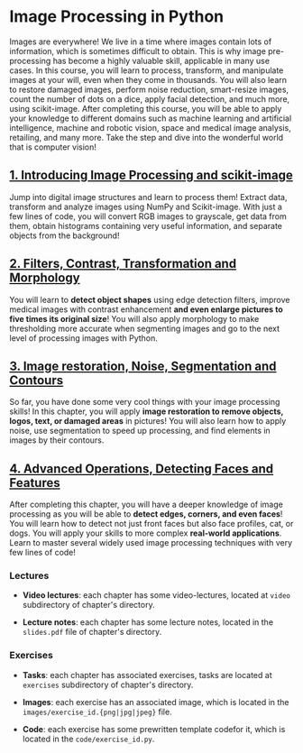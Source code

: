# Image Processing in Python

Images are everywhere! We live in a time where images contain lots of information, which is sometimes difficult to obtain. This is why image pre-processing has become a highly valuable skill, applicable in many use cases. In this course, you will learn to process, transform, and manipulate images at your will, even when they come in thousands. You will also learn to restore damaged images, perform noise reduction, smart-resize images, count the number of dots on a dice, apply facial detection, and much more, using scikit-image. After completing this course, you will be able to apply your knowledge to different domains such as machine learning and artificial intelligence, machine and robotic vision, space and medical image analysis, retailing, and many more. Take the step and dive into the wonderful world that is computer vision!

## [1. Introducing Image Processing and scikit-image](1/README.md)

Jump into digital image structures and learn to process them! Extract data, transform and analyze images using NumPy and Scikit-image. With just a few lines of code, you will convert RGB images to grayscale, get data from them, obtain histograms containing very useful information, and separate objects from the background!

## [2. Filters, Contrast, Transformation and Morphology](2/README.md)

You will learn to **detect object shapes** using edge detection filters, improve medical images with contrast enhancement **and even enlarge pictures to five times its original size**! You will also apply morphology to make thresholding more accurate when segmenting images and go to the next level of processing images with Python.

## [3. Image restoration, Noise, Segmentation and Contours](3/README.md)

So far, you have done some very cool things with your image processing skills! In this chapter, you will apply **image restoration to remove objects, logos, text, or damaged areas** in pictures! You will also learn how to apply noise, use segmentation to speed up processing, and find elements in images by their contours.

## [4. Advanced Operations, Detecting Faces and Features](4/README.md)

After completing this chapter, you will have a deeper knowledge of image processing as you will be able to **detect edges, corners, and even faces**! You will learn how to detect not just front faces but also face profiles, cat, or dogs. You will apply your skills to more complex **real-world applications**. Learn to master several widely used image processing techniques with very few lines of code!

### Lectures

- **Video lectures**: each chapter has some video-lectures, located at `video` subdirectory of chapter's directory.

- **Lecture notes**: each chapter has some lecture notes, located in the `slides.pdf` file of chapter's directory.

### Exercises

- **Tasks**: each chapter has associated exercises, tasks are located at `exercises` subdirectory of chapter's directory.

- **Images**: each exercise has an associated image, which is located in the `images/exercise_id.{png|jpg|jpeg}` file.

- **Code**: each exercise has some prewritten template codefor it, which is located in the `code/exercise_id.py`.
